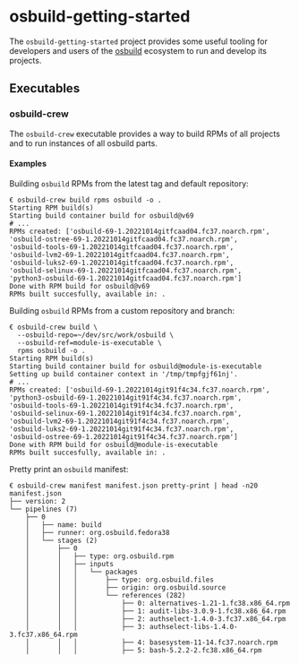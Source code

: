 # osbuild-getting-started

The `osbuild-getting-started` project provides some useful tooling for
developers and users of the [osbuild](https://osbuild.org/) ecosystem to run
and develop its projects.

## Executables

### osbuild-crew

The `osbuild-crew` executable provides a way to build RPMs of all projects and
to run instances of all osbuild parts.

#### Examples

Building `osbuild` RPMs from the latest tag and default repository:

```
€ osbuild-crew build rpms osbuild -o .
Starting RPM build(s)
Starting build container build for osbuild@v69
# ...
RPMs created: ['osbuild-69-1.20221014gitfcaad04.fc37.noarch.rpm',
'osbuild-ostree-69-1.20221014gitfcaad04.fc37.noarch.rpm',
'osbuild-tools-69-1.20221014gitfcaad04.fc37.noarch.rpm',
'osbuild-lvm2-69-1.20221014gitfcaad04.fc37.noarch.rpm',
'osbuild-luks2-69-1.20221014gitfcaad04.fc37.noarch.rpm',
'osbuild-selinux-69-1.20221014gitfcaad04.fc37.noarch.rpm',
'python3-osbuild-69-1.20221014gitfcaad04.fc37.noarch.rpm']
Done with RPM build for osbuild@v69
RPMs built succesfully, available in: .
```

Building `osbuild` RPMs from a custom repository and branch:

```
€ osbuild-crew build \
  --osbuild-repo=~/dev/src/work/osbuild \
  --osbuild-ref=module-is-executable \
  rpms osbuild -o .
Starting RPM build(s)
Starting build container build for osbuild@module-is-executable
Setting up build container context in '/tmp/tmpfgjf61nj'.
# ...
RPMs created: ['osbuild-69-1.20221014git91f4c34.fc37.noarch.rpm',
'python3-osbuild-69-1.20221014git91f4c34.fc37.noarch.rpm',
'osbuild-tools-69-1.20221014git91f4c34.fc37.noarch.rpm',
'osbuild-selinux-69-1.20221014git91f4c34.fc37.noarch.rpm',
'osbuild-lvm2-69-1.20221014git91f4c34.fc37.noarch.rpm',
'osbuild-luks2-69-1.20221014git91f4c34.fc37.noarch.rpm',
'osbuild-ostree-69-1.20221014git91f4c34.fc37.noarch.rpm']
Done with RPM build for osbuild@module-is-executable
RPMs built succesfully, available in: .
```

Pretty print an `osbuild` manifest:
```
€ osbuild-crew manifest manifest.json pretty-print | head -n20
manifest.json
├── version: 2
└── pipelines (7)
    ├── 0
    │   ├── name: build
    │   ├── runner: org.osbuild.fedora38
    │   └── stages (2)
    │       ├── 0
    │       │   ├── type: org.osbuild.rpm
    │       │   ├── inputs
    │       │   │   └── packages
    │       │   │       ├── type: org.osbuild.files
    │       │   │       ├── origin: org.osbuild.source
    │       │   │       └── references (282)
    │       │   │           ├── 0: alternatives-1.21-1.fc38.x86_64.rpm
    │       │   │           ├── 1: audit-libs-3.0.9-1.fc38.x86_64.rpm
    │       │   │           ├── 2: authselect-1.4.0-3.fc37.x86_64.rpm
    │       │   │           ├── 3: authselect-libs-1.4.0-3.fc37.x86_64.rpm
    │       │   │           ├── 4: basesystem-11-14.fc37.noarch.rpm
    │       │   │           ├── 5: bash-5.2.2-2.fc38.x86_64.rpm
```

